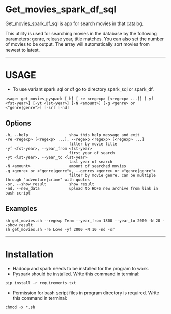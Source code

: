 # Get_movies_spark_df_sql
Get_movies_spark_df_sql is app for search movies in that catalog.

This utility is used for searching movies in the database by the following parameters: genre, release year, title matches. You can also set the number of movies to be output. The array will automatically sort movies from newest to latest.
***

# USAGE
* To use variant spark sql or df go to directory spark_sql or spark_df. 
```
usage: get_movies_pyspark [-h] [-re <regexp> [<regexp> ...]] [-yf <fst-year>] [-yt <lst-year>] [-N <amount>] [-g <genre> or <"genre|genre">] [-sr] [-nd]
```

## Options
```
-h, --help                  show this help message and exit
-re <regexp> [<regexp> ...], --regexp <regexp> [<regexp> ...]
                            filter by movie title
-yf <fst-year>, --year_from <fst-year>
                            first year of search
-yt <lst-year>, --year_to <lst-year>
                            last year of search
-N <amount>                 amount of searched movies
-g <genre> or <"genre|genre">, --genres <genre> or <"genre|genre">
                            filter by movie genre, can be multiple through "adventure|crime" with quotes
-sr, --show_result          show result
-nd, --new_data             upload to HDFS new archive from link in bash script
```

## Examples
```
sh get_movies.sh --regexp Term --year_from 1800 --year_to 2000 -N 20 --show_result
sh get_movies.sh -re Love -yf 2000 -N 10 -nd -sr
```

***

# Installation

* Hadoop and spark needs to be installed for the program to work.
* Pyspark should be installed. Write this command in terminal:
```
pip install -r requirements.txt
```
* Permission for bash script files in program directory is required. Write this command in terminal:
```
chmod +x *.sh
```